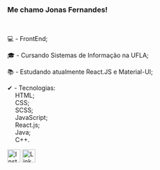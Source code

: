 ### Me chamo Jonas Fernandes!
<br/>
<div>
  <p>💻 - FrontEnd;<br/></p>
  <p>🎓 - Cursando Sistemas de Informação na UFLA;<br/></p>
  <p>📚 - Estudando atualmente React.JS e Material-UI;<br/></p>
</div>

<div>
    <p>
      ✔ - Tecnologias:<br/>
      &emsp; HTML;<br/>
      &emsp; CSS;<br/>
      &emsp; SCSS;<br/>
      &emsp; JavaScript;<br/>
      &emsp; React.js;<br/>
      &emsp; Java;<br/>
      &emsp; C++.<br/>
    </p>  
</div>

<div>
  <a href = "https://www.instagram.com/jonasfers"><img width = "30px" src = "https://cdn.icon-icons.com/icons2/1584/PNG/512/3721672-instagram_108066.png" alt = "Instagram"/></a>
  <a href = "https://www.linkedin.com/in/jonas-fernandes-5b4681260/"><img width = "30px" src = "https://cdn.icon-icons.com/icons2/1584/PNG/512/3721674-linkedin_108053.png" alt = "LinkedIn"/></a>
</div>
